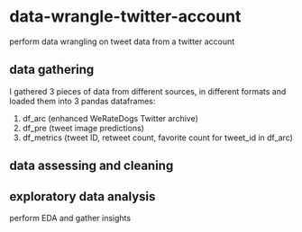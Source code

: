 # data-wrangle-twitter-account
perform data wrangling on tweet data from a twitter account 

## data gathering
I gathered 3 pieces of data from different sources, in different formats and loaded them into 3 pandas dataframes:
1. df_arc (enhanced WeRateDogs Twitter archive)
2. df_pre (tweet image predictions)
3. df_metrics (tweet ID, retweet count, favorite count for tweet_id in df_arc)

## data assessing and cleaning

## exploratory data analysis
perform EDA and gather insights


